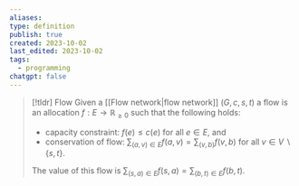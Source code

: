 ```yaml
---
aliases: 
type: definition
publish: true
created: 2023-10-02
last_edited: 2023-10-02
tags:
  - programming
chatgpt: false
---
```

>[!tldr] Flow
>Given a [[Flow network|flow network]] $(G, c, s, t)$ a flow is an allocation $f: E \rightarrow \mathbb{R}_{\geq0}$ such that the following holds:
>
>- capacity constraint: $f(e) \leq c(e)$ for all $e \in E$, and
>- conservation of flow: $\sum_{(a,v) \in E} f(a,v) = \sum_{(v,b)} f(v,b)$ for all $v \in V \backslash \{s, t\}$.
>
>The value of this flow is $\sum_{(s,a) \in E} f(s,a) = \sum_{(b,t) \in E} f(b,t)$.

